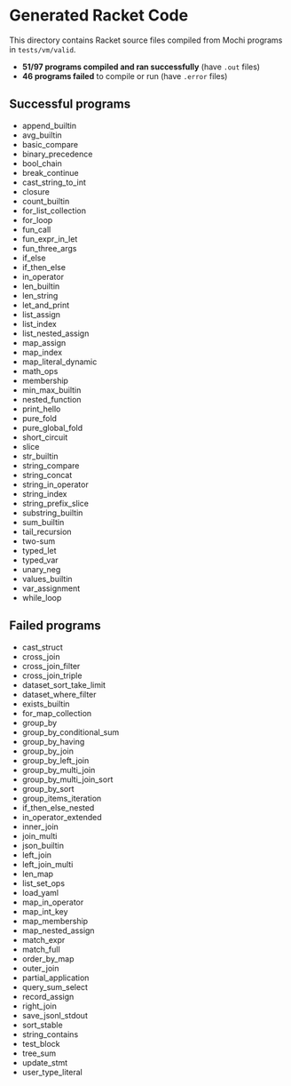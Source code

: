# Generated Racket Code

This directory contains Racket source files compiled from Mochi programs in `tests/vm/valid`.

- **51/97 programs compiled and ran successfully** (have `.out` files)
- **46 programs failed** to compile or run (have `.error` files)

## Successful programs
- append_builtin
- avg_builtin
- basic_compare
- binary_precedence
- bool_chain
- break_continue
- cast_string_to_int
- closure
- count_builtin
- for_list_collection
- for_loop
- fun_call
- fun_expr_in_let
- fun_three_args
- if_else
- if_then_else
- in_operator
- len_builtin
- len_string
- let_and_print
- list_assign
- list_index
- list_nested_assign
- map_assign
- map_index
- map_literal_dynamic
- math_ops
- membership
- min_max_builtin
- nested_function
- print_hello
- pure_fold
- pure_global_fold
- short_circuit
- slice
- str_builtin
- string_compare
- string_concat
- string_in_operator
- string_index
- string_prefix_slice
- substring_builtin
- sum_builtin
- tail_recursion
- two-sum
- typed_let
- typed_var
- unary_neg
- values_builtin
- var_assignment
- while_loop

## Failed programs
- cast_struct
- cross_join
- cross_join_filter
- cross_join_triple
- dataset_sort_take_limit
- dataset_where_filter
- exists_builtin
- for_map_collection
- group_by
- group_by_conditional_sum
- group_by_having
- group_by_join
- group_by_left_join
- group_by_multi_join
- group_by_multi_join_sort
- group_by_sort
- group_items_iteration
- if_then_else_nested
- in_operator_extended
- inner_join
- join_multi
- json_builtin
- left_join
- left_join_multi
- len_map
- list_set_ops
- load_yaml
- map_in_operator
- map_int_key
- map_membership
- map_nested_assign
- match_expr
- match_full
- order_by_map
- outer_join
- partial_application
- query_sum_select
- record_assign
- right_join
- save_jsonl_stdout
- sort_stable
- string_contains
- test_block
- tree_sum
- update_stmt
- user_type_literal

